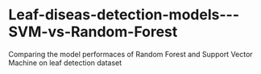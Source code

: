 # Leaf-diseas-detection-models---SVM-vs-Random-Forest
Comparing the model performaces of Random Forest and Support Vector Machine on leaf detection dataset 
